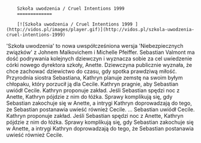
        Szkoła uwodzenia / Cruel Intentions 1999 
        =============
        
        [![Szkoła uwodzenia / Cruel Intentions 1999 ](http://vidos.pl/images/player.gif)](http://vidos.pl/szkola-uwodzenia-cruel-intentions-1999)
        
        
 'Szkoła uwodzenia' to nowa uwspółcześniona wersja 'Niebezpiecznych związków' z Johnem Malkovichem i Michelle Pfeiffer. Sebastian Valmont ma dość podrywania kolejnych dziewczyn i wyznacza sobie za cel uwiedzenie córki nowego dyrektora szkoły, Anette. Dziewczyna publicznie wyznała, że chce zachować dziewictwo do czasu, gdy spotka prawdziwą miłość. Przyrodnia siostra Sebastiana, Kathryn planuje zemstę na swoim byłym chłopaku, który porzucił ją dla Cecile. Kathryn pragnie, aby Sebastian uwiódł Cecile. Kathryn proponuje zakład. Jeśli Sebastian spędzi noc z Anette, Kathryn pójdzie z nim do łóżka. Sprawy komplikują się, gdy Sebastian zakochuje się w Anette, a intrygi Kathryn doprowadzają do tego, że Sebastian postanawia uwieść również Cecile.  ... Sebastian uwiódł Cecile. Kathryn proponuje zakład. Jeśli Sebastian spędzi noc z Anette, Kathryn pójdzie z nim do łóżka. Sprawy komplikują się, gdy Sebastian zakochuje się w Anette, a intrygi Kathryn doprowadzają do tego, że Sebastian postanawia uwieść również Cecile.
    